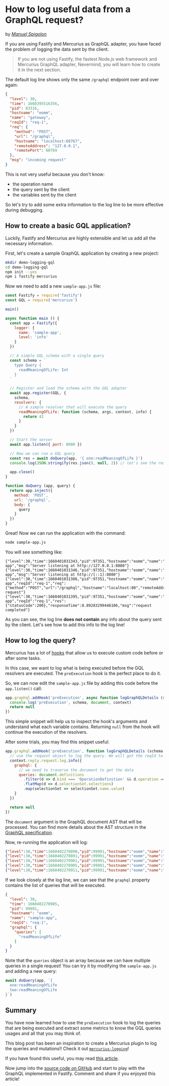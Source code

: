 # How to log useful data from a GraphQL request?

by *[Manuel Spigolon](https://twitter.com/ManuEomm)*

If you are using Fastify and Mercurius as GraphQL adapter, you have faced the problem of logging the data sent by the client.

> If you are not using Fastify, the fastest Node.js web framework and Mercurius GraphQL adapter,
> Nevermind, you will learn how to create it in the next section.

The default log line shows only the same `/graphql` endpoint over and over again:

```json
{
  "level": 30,
  "time": 1660395516356,
  "pid": 83316,
  "hostname": "eomm",
  "name": "gateway",
  "reqId": "req-1",
  "req": {
    "method": "POST",
    "url": "/graphql",
    "hostname": "localhost:60767",
    "remoteAddress": "127.0.0.1",
    "remotePort": 60769
  },
  "msg": "incoming request"
}
```

This is not very useful because you don't know:

- the operation name
- the query sent by the client
- the variables sent by the client

So let's try to add some extra information to the log line to be more effective during debugging.

## How to create a basic GQL application?

Luckily, Fastify and Mercurius are highly extensible and let us add all the necessary information.

First, let's create a sample GraphQL application by creating a new project:

```sh
mkdir demo-logging-gql
cd demo-logging-gql
npm init --yes
npm i fastify mercurius
```

Now we need to add a new `sample-app.js` file:

```js
const Fastify = require('fastify')
const GQL = require('mercurius')

main()

async function main () {
  const app = Fastify({
    logger: {
      name: 'sample-app',
      level: 'info'
    }
  })

  // A simple GQL schema with a single query
  const schema = `
    type Query {
      readMeaningOfLife: Int
    }
  `

  // Register and load the schema with the GQL adapter
  await app.register(GQL, {
    schema,
    resolvers: {
      // A simple resolver that will execute the query
      readMeaningOfLife: function (schema, args, context, info) {
        return 42
      }
    }
  })

  // Start the server
  await app.listen({ port: 8080 })

  // Now we can run a GQL query
  const res = await doQuery(app, '{ one:readMeaningOfLife }')
  console.log(JSON.stringify(res.json(), null, 2)) // let's see the result

  app.close()
}

function doQuery (app, query) {
  return app.inject({
    method: 'POST',
    url: '/graphql',
    body: {
      query
    }
  })
}
```

Great! Now we can run the application with the command:

```sh
node sample-app.js
```

You will see something like:

```
{"level":30,"time":1660401031343,"pid":97351,"hostname":"eomm","name":"sample-app","msg":"Server listening at http://127.0.0.1:8080"}
{"level":30,"time":1660401031346,"pid":97351,"hostname":"eomm","name":"sample-app","msg":"Server listening at http://[::1]:8080"}
{"level":30,"time":1660401031386,"pid":97351,"hostname":"eomm","name":"sample-app","reqId":"req-1","req":{"method":"POST","url":"/graphql","hostname":"localhost:80","remoteAddress":"127.0.0.1"},"msg":"incoming request"}
{"level":30,"time":1660401031395,"pid":97351,"hostname":"eomm","name":"sample-app","reqId":"req-1","res":{"statusCode":200},"responseTime":8.89283299446106,"msg":"request completed"}
```

As you can see, the log line **does not contain** any info about the query sent by the client.
Let's see how to add this info to the log line!


## How to log the query?

Mercurius has a lot of [hooks](https://github.com/mercurius-js/mercurius/blob/HEAD/docs/hooks.md) that allow us to execute custom code before or after some tasks.

In this case, we want to log what is being executed before the GQL resolvers are executed.
The `preExecution` hook is the perfect place to do it.

So, we can now edit the `sample-app.js` file by adding this code before the `app.listen()` call:

```js
app.graphql.addHook('preExecution', async function logGraphQLDetails (schema, document, context) {
  console.log('preExecution', schema, document, context)
  return null
})
```

This simple snippet will help us to inspect the hook's arguments and understand what each variable contains.
Returning `null` from the hook will continue the execution of the resolvers.

After some trials, you may find this snippet useful:

```js
app.graphql.addHook('preExecution', function logGraphQLDetails (schema, document, context) {
  // use the request object to log the query. We will get the reqId to be able to match the response with the request
  context.reply.request.log.info({
    graphql: {
      // we need to traverse the document to get the data
      queries: document.definitions
        .filter(d => d.kind === 'OperationDefinition' && d.operation === 'query')
        .flatMap(d => d.selectionSet.selections)
        .map(selectionSet => selectionSet.name.value)
    }
  })

  return null
})
```

The `document` argument is the GraphQL document AST that will be processed. You can find more
details about the AST structure in the [GraphQL specification](https://graphql.org/graphql-js/).

Now, re-running the application will log:

```json
{"level":30,"time":1660402270890,"pid":99991,"hostname":"eomm","name":"sample-app","msg":"Server listening at http://127.0.0.1:8080"}
{"level":30,"time":1660402270891,"pid":99991,"hostname":"eomm","name":"sample-app","msg":"Server listening at http://[::1]:8080"}
{"level":30,"time":1660402270901,"pid":99991,"hostname":"eomm","name":"sample-app","reqId":"req-1","req":{"method":"POST","url":"/graphql","hostname":"localhost:80","remoteAddress":"127.0.0.1"},"msg":"incoming request"}
{"level":30,"time":1660402270905,"pid":99991,"hostname":"eomm","name":"sample-app","reqId":"req-1","graphql":{"queries":["readMeaningOfLife"]}}
{"level":30,"time":1660402270911,"pid":99991,"hostname":"eomm","name":"sample-app","reqId":"req-1","res":{"statusCode":200},"responseTime":10.019375085830688,"msg":"request completed"}
```

If we look closely at the log line, we can see that the `graphql` property contains the list of queries that will be executed.

```json
{
  "level": 30,
  "time": 1660402270905,
  "pid": 99991,
  "hostname": "eomm",
  "name": "sample-app",
  "reqId": "req-1",
  "graphql": {
    "queries": [
      "readMeaningOfLife"
    ]
  }
}
```

Note that the `queries` object is an array because we can have multiple queries in a single request!
You can try it by modifying the `sample-app.js` and adding a new query:

```js
await doQuery(app, `{
  one:readMeaningOfLife
  two:readMeaningOfLife
}`)
```

## Summary

You have now learned how to use the `preExecution` hook to log the queries that are being executed
and extract some metrics to know the GQL queries usages and all that you may think of.

This blog post has been an inspiration to create a Mercurius plugin to log the queries and mutations!!
Check it out [`mercurius-logging`](https://github.com/Eomm/mercurius-logging)!

If you have found this useful, you may read [this article](https://backend.cafe/graphql-federation-playground-with-mercurius).

Now jump into the [source code on GitHub](https://github.com/Eomm/fastify-discord-bot-demo/tree/HEAD/bonus/graphql-logging) and start to play with the GraphQL implemented in Fastify.
Comment and share if you enjoyed this article!
